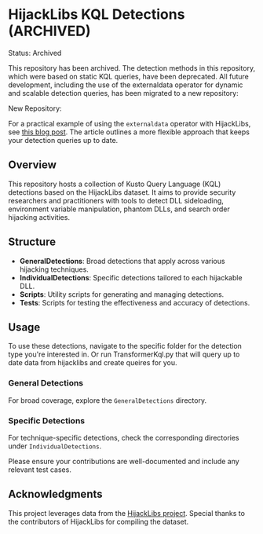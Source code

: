 # HijackLibs KQL Detections (ARCHIVED)
Status: Archived

This repository has been archived. The detection methods in this repository, which were based on static KQL queries, have been deprecated.
All future development, including the use of the externaldata operator for dynamic and scalable detection queries, has been migrated to a new repository:

New Repository:

For a practical example of using the `externaldata` operator with HijackLibs, see [this blog post](https://medium.com/@kozielpawe/detecting-dll-sideloading-and-vulnerable-driver-loads-using-hijacklibs-and-loldrivers-apis-e18a0c4b8ce1). The article outlines a more flexible approach that keeps your detection queries up to date.

## Overview
This repository hosts a collection of Kusto Query Language (KQL) detections based on the HijackLibs dataset. It aims to provide security researchers and practitioners with tools to detect DLL sideloading, environment variable manipulation, phantom DLLs, and search order hijacking activities.

## Structure
- **GeneralDetections**: Broad detections that apply across various hijacking techniques.
- **IndividualDetections**: Specific detections tailored to each hijackable DLL.
- **Scripts**: Utility scripts for generating and managing detections.
- **Tests**: Scripts for testing the effectiveness and accuracy of detections.

## Usage
To use these detections, navigate to the specific folder for the detection type you're interested in. 
Or run TransformerKql.py that will query up to date data from hijacklibs and create queires for you. 

### General Detections
For broad coverage, explore the `GeneralDetections` directory.

### Specific Detections
For technique-specific detections, check the corresponding directories under `IndividualDetections`.

Please ensure your contributions are well-documented and include any relevant test cases.

## Acknowledgments
This project leverages data from the [HijackLibs project](https://hijacklibs.net). Special thanks to the contributors of HijackLibs for compiling the dataset.

